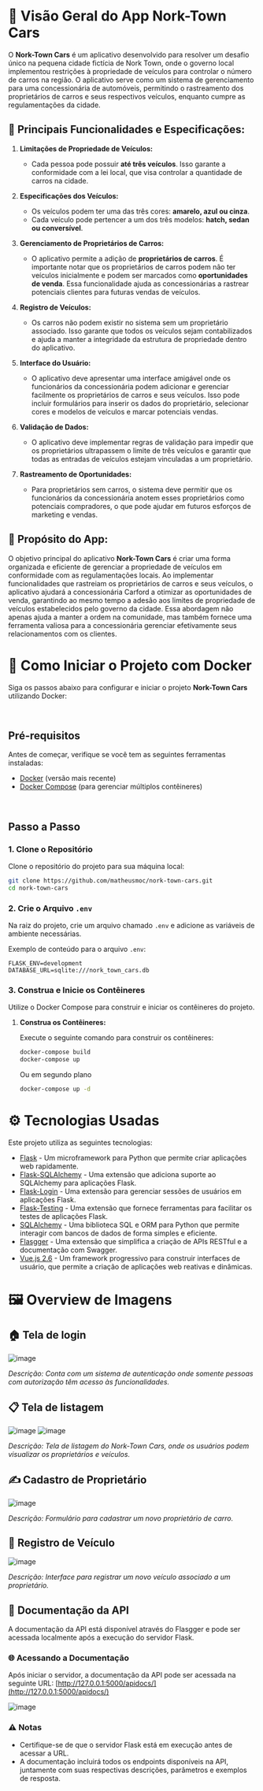 # 🚗 Visão Geral do App Nork-Town Cars

O **Nork-Town Cars** é um aplicativo desenvolvido para resolver um desafio único na pequena cidade fictícia de Nork Town, onde o governo local implementou restrições à propriedade de veículos para controlar o número de carros na região. O aplicativo serve como um sistema de gerenciamento para uma concessionária de automóveis, permitindo o rastreamento dos proprietários de carros e seus respectivos veículos, enquanto cumpre as regulamentações da cidade.

## 🌟 Principais Funcionalidades e Especificações:

1. **Limitações de Propriedade de Veículos:**
   - Cada pessoa pode possuir **até três veículos**. Isso garante a conformidade com a lei local, que visa controlar a quantidade de carros na cidade.

2. **Especificações dos Veículos:**
   - Os veículos podem ter uma das três cores: **amarelo, azul ou cinza**.
   - Cada veículo pode pertencer a um dos três modelos: **hatch, sedan ou conversível**.

3. **Gerenciamento de Proprietários de Carros:**
   - O aplicativo permite a adição de **proprietários de carros**. É importante notar que os proprietários de carros podem não ter veículos inicialmente e podem ser marcados como **oportunidades de venda**. Essa funcionalidade ajuda as concessionárias a rastrear potenciais clientes para futuras vendas de veículos.

4. **Registro de Veículos:**
   - Os carros não podem existir no sistema sem um proprietário associado. Isso garante que todos os veículos sejam contabilizados e ajuda a manter a integridade da estrutura de propriedade dentro do aplicativo.

5. **Interface do Usuário:**
   - O aplicativo deve apresentar uma interface amigável onde os funcionários da concessionária podem adicionar e gerenciar facilmente os proprietários de carros e seus veículos. Isso pode incluir formulários para inserir os dados do proprietário, selecionar cores e modelos de veículos e marcar potenciais vendas.

6. **Validação de Dados:**
   - O aplicativo deve implementar regras de validação para impedir que os proprietários ultrapassem o limite de três veículos e garantir que todas as entradas de veículos estejam vinculadas a um proprietário.

7. **Rastreamento de Oportunidades:**
   - Para proprietários sem carros, o sistema deve permitir que os funcionários da concessionária anotem esses proprietários como potenciais compradores, o que pode ajudar em futuros esforços de marketing e vendas.

## 🎯 Propósito do App:

O objetivo principal do aplicativo **Nork-Town Cars** é criar uma forma organizada e eficiente de gerenciar a propriedade de veículos em conformidade com as regulamentações locais. Ao implementar funcionalidades que rastreiam os proprietários de carros e seus veículos, o aplicativo ajudará a concessionária Carford a otimizar as oportunidades de venda, garantindo ao mesmo tempo a adesão aos limites de propriedade de veículos estabelecidos pelo governo da cidade. Essa abordagem não apenas ajuda a manter a ordem na comunidade, mas também fornece uma ferramenta valiosa para a concessionária gerenciar efetivamente seus relacionamentos com os clientes.


# 🚀 Como Iniciar o Projeto com Docker

Siga os passos abaixo para configurar e iniciar o projeto **Nork-Town Cars** utilizando Docker:

<br>

## Pré-requisitos

Antes de começar, verifique se você tem as seguintes ferramentas instaladas:

- [Docker](https://www.docker.com/get-started) (versão mais recente)
- [Docker Compose](https://docs.docker.com/compose/install/) (para gerenciar múltiplos contêineres)

<br>

## Passo a Passo

### 1. Clone o Repositório

Clone o repositório do projeto para sua máquina local:

```bash
git clone https://github.com/matheusmoc/nork-town-cars.git
cd nork-town-cars
```
### 2. Crie o Arquivo `.env`

Na raiz do projeto, crie um arquivo chamado `.env` e adicione as variáveis de ambiente necessárias. 

Exemplo de conteúdo para o arquivo `.env`:

```plaintext
FLASK_ENV=development
DATABASE_URL=sqlite:///nork_town_cars.db
````

### 3. Construa e Inicie os Contêineres

Utilize o Docker Compose para construir e iniciar os contêineres do projeto.

1. **Construa os Contêineres:**

   Execute o seguinte comando para construir os contêineres:

   ```bash
   docker-compose build
   docker-compose up
   ````
   Ou em segundo plano
   
   ```bash
   docker-compose up -d
   ```

# ⚙️ Tecnologias Usadas

Este projeto utiliza as seguintes tecnologias:

- [Flask](https://flask.palletsprojects.com/) - Um microframework para Python que permite criar aplicações web rapidamente.
- [Flask-SQLAlchemy](https://flask-sqlalchemy.palletsprojects.com/) - Uma extensão que adiciona suporte ao SQLAlchemy para aplicações Flask.
- [Flask-Login](https://flask-login.readthedocs.io/) - Uma extensão para gerenciar sessões de usuários em aplicações Flask.
- [Flask-Testing](https://flask-testing.readthedocs.io/) - Uma extensão que fornece ferramentas para facilitar os testes de aplicações Flask.
- [SQLAlchemy](https://www.sqlalchemy.org/) - Uma biblioteca SQL e ORM para Python que permite interagir com bancos de dados de forma simples e eficiente.
- [Flasgger](https://flasgger.readthedocs.io/) - Uma extensão que simplifica a criação de APIs RESTful e a documentação com Swagger.
- [Vue.js 2.6](https://vuejs.org/v2/guide/) - Um framework progressivo para construir interfaces de usuário, que permite a criação de aplicações web reativas e dinâmicas.

# 🖼️ Overview de Imagens

## 🏠 Tela de login
![image](https://github.com/user-attachments/assets/bec8f740-b70f-4585-a7d1-dc428f9c0199)

*Descrição: Conta com um sistema de autenticação onde somente pessoas com autorização têm acesso às funcionalidades.*

## 📋 Tela de listagem

![image](https://github.com/user-attachments/assets/3598ee85-e760-4b10-afbd-e98647ebb22e)
![image](https://github.com/user-attachments/assets/b2611637-7288-4c43-bf6f-dbecff3354a4)

*Descrição: Tela de listagem do Nork-Town Cars, onde os usuários podem visualizar os proprietários e veículos.*

## ✍️ Cadastro de Proprietário

![image](https://github.com/user-attachments/assets/2da7a25e-6128-4d5e-8ea3-6324eb66ab29)

*Descrição: Formulário para cadastrar um novo proprietário de carro.*

## 🚙 Registro de Veículo

![image](https://github.com/user-attachments/assets/c66429e5-7375-40d1-a007-01c79a7b5d29)

*Descrição: Interface para registrar um novo veículo associado a um proprietário.*


## 📜 Documentação da API

A documentação da API está disponível através do Flasgger e pode ser acessada localmente após a execução do servidor Flask.

### 🌐 Acessando a Documentação

Após iniciar o servidor, a documentação da API pode ser acessada na seguinte URL: [http://127.0.0.1:5000/apidocs/](http://127.0.0.1:5000/apidocs/)

![image](https://github.com/user-attachments/assets/873a2926-00ac-42c5-8968-8236c841b219)

### ⚠️ Notas

- Certifique-se de que o servidor Flask está em execução antes de acessar a URL.
- A documentação incluirá todos os endpoints disponíveis na API, juntamente com suas respectivas descrições, parâmetros e exemplos de resposta.
